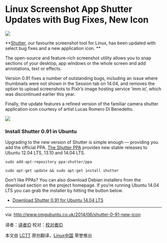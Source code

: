 Linux Screenshot App Shutter Updates with Bug Fixes, New Icon
================================================================================
![](http://www.omgubuntu.co.uk/wp-content/uploads/2014/06/shutter.jpg)

**[Shutter][1], our favourite screenshot tool for Linux, has been updated with select bug fixes and a new application icon. **

The open-source and feature-rich screenshot utility allows you to snap sections of your desktop, app windows or the whole screen and add annotations, text or effects.

Version 0.91 fixes a number of outstanding bugs, including an issue where thumbnails were not shown in the Session tab on 14.04, and removes the option to upload screenshots to Pixlr’s image hosting service ‘imm.io’, which was discontinued earlier this year.

Finally, the update features a refined version of the familiar camera shutter application icon courtesy of artist Lucas Romero Di Benedetto.

![](http://www.omgubuntu.co.uk/wp-content/uploads/2014/06/compare-350x200.png)

### Install Shutter 0.91 in Ubuntu ###

Upgrading to the new version of Shutter is simple enough — providing you add the official PPA. [The Shutter PPA][2] provides new stable releases to Ubuntu 12.04 LTS, 13.10 and 14.04 LTS.

    sudo add-apt-repository ppa:shutter/ppa

    sudo apt-get update && sudo apt-get install shutter

Don’t like PPAs? You can also download Debian installers from the download section on the project homepage. If you’re running Ubuntu 14.04 LTS you can grab the installer by hitting the button  below.

- [Download Shutter 0.91 for Ubuntu 14.04 LTS][3]

--------------------------------------------------------------------------------

via: http://www.omgubuntu.co.uk/2014/06/shutter-0-91-new-icon

译者：[译者ID](https://github.com/译者ID) 校对：[校对者ID](https://github.com/校对者ID)

本文由 [LCTT](https://github.com/LCTT/TranslateProject) 原创翻译，[Linux中国](http://linux.cn/) 荣誉推出

[1]:https://apps.ubuntu.com/cat/applications/shutter/
[2]:https://launchpad.net/~shutter/+archive/ppa
[3]:https://launchpad.net/~shutter/+archive/ppa/+files/shutter_0.91%7Eppa2%7Eubuntu14.04.1_all.deb
